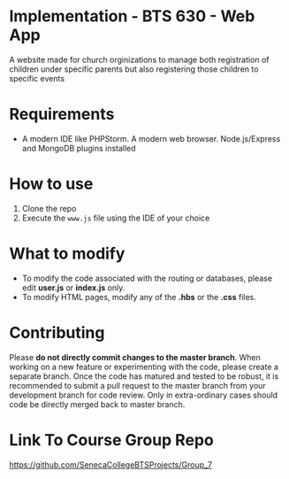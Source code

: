 [](https://travis-ci.org/hibyguy/BTSwebsite.svg?branch=master)
# Implementation - BTS 630 - Web App
A website made for church orginizations to manage both registration of children under specific parents but also registering those children to
specific events

# Requirements
* A modern IDE like PHPStorm. A modern web browser. Node.js/Express and MongoDB plugins installed

# How to use
1. Clone the repo
2. Execute the `www.js` file using the IDE of your choice

# What to modify
* To modify the code associated with the routing or databases, please edit **user.js** or **index.js** only. 
* To modify HTML pages, modify any of the **.hbs** or the **.css** files.

# Contributing
Please **do not directly commit changes to the master branch**. When working on a new feature or experimenting with the code, please create a separate branch. Once the code has matured and tested to be robust, it is recommended to submit a pull request to the master branch from your development branch for code review. Only in extra-ordinary cases should code be directly merged back to master branch.

# Link To Course Group Repo
https://github.com/SenecaCollegeBTSProjects/Group_7
